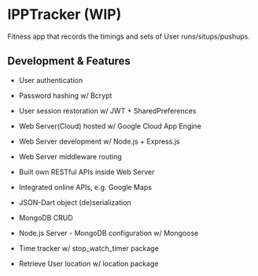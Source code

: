 # IPPTracker (WIP)

Fitness app that records the timings and sets of User runs/situps/pushups. 

## Development & Features

- User authentication
- Password hashing w/ Bcrypt
- User session restoration w/ JWT + SharedPreferences

- Web Server(Cloud) hosted w/ Google Cloud App Engine
- Web Server development w/ Node.js + Express.js
- Web Server middleware routing

- Built own RESTful APIs inside Web Server
- Integrated online APIs, e.g. Google Maps
- JSON-Dart object (de)serialization

- MongoDB CRUD
- Node.js Server - MongoDB configuration w/ Mongoose

- Time tracker w/ stop_watch_timer package
- Retrieve User location w/ location package



